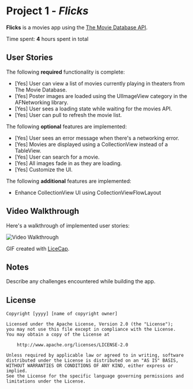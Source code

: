 # Project 1 - *Flicks*

**Flicks** is a movies app using the [The Movie Database API](http://docs.themoviedb.apiary.io/#).

Time spent: **4** hours spent in total

## User Stories

The following **required** functionality is complete:

- [Yes] User can view a list of movies currently playing in theaters from The Movie Database.
- [Yes] Poster images are loaded using the UIImageView category in the AFNetworking library.
- [Yes] User sees a loading state while waiting for the movies API.
- [Yes] User can pull to refresh the movie list.

The following **optional** features are implemented:

- [Yes] User sees an error message when there's a networking error.
- [Yes] Movies are displayed using a CollectionView instead of a TableView.
- [Yes] User can search for a movie.
- [Yes] All images fade in as they are loading.
- [Yes] Customize the UI.

The following **additional** features are implemented:

- Enhance CollectionView UI using CollectionViewFlowLayout



## Video Walkthrough 

Here's a walkthrough of implemented user stories:

<img src='https://github.com/kesongxie/CodePath-Week1-Flicks/blob/master/Flicks/Gif/Flicks%20Demo.gif' title='Video Walkthrough' width='' alt='Video Walkthrough' />

GIF created with [LiceCap](http://www.cockos.com/licecap/).

## Notes

Describe any challenges encountered while building the app.

## License

    Copyright [yyyy] [name of copyright owner]

    Licensed under the Apache License, Version 2.0 (the "License");
    you may not use this file except in compliance with the License.
    You may obtain a copy of the License at

        http://www.apache.org/licenses/LICENSE-2.0

    Unless required by applicable law or agreed to in writing, software
    distributed under the License is distributed on an "AS IS" BASIS,
    WITHOUT WARRANTIES OR CONDITIONS OF ANY KIND, either express or implied.
    See the License for the specific language governing permissions and
    limitations under the License.
